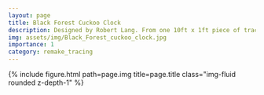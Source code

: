 ```yaml
---
layout: page
title: Black Forest Cuckoo Clock
description: Designed by Robert Lang. From one 10ft x 1ft piece of tracing paper. It took 17 hours to fold.
img: assets/img/Black_Forest_cuckoo_clock.jpg
importance: 1
category: remake_tracing
---
```


<div class="row">
    <div class="col-sm mt-3 mt-md-0">
        {% include figure.html path=page.img title=page.title class="img-fluid rounded z-depth-1" %}
    </div>
</div>
